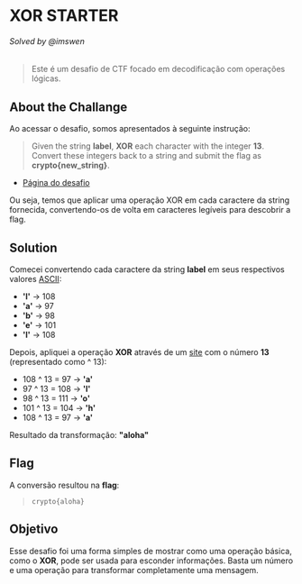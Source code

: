 # XOR STARTER
###### Solved by @imswen
>Este é um desafio de CTF focado em decodificação com operações lógicas.
## About the Challange
Ao acessar o desafio, somos apresentados à seguinte instrução:
>Given the string **label**, **XOR** each character with the integer **13**. Convert these integers back to a string and submit the flag as **crypto{new_string}**.

- [Página do desafio](https://cryptohack.org/courses/intro/xor0/)

Ou seja, temos que aplicar uma operação XOR em cada caractere da string fornecida, convertendo-os de volta em caracteres legíveis para descobrir a flag.

## Solution
Comecei convertendo cada caractere da string **label** em seus respectivos valores [ASCII](https://www.ime.usp.br/~kellyrb/mac2166_2015/tabela_ascii.html):
- **'l'** → 108
- **'a'** → 97
- **'b'** → 98
- **'e'** → 101
- **'l'** → 108
  
Depois, apliquei a operação **XOR** através de um [site](https://www.compscilib.com/calculate/binaryxor?variation=default) com o número **13** (representado como ^ 13):
-  108 ^ 13 = 97 → **'a'**
-  97 ^ 13 = 108 → **'l'**
-  98 ^ 13 = 111 → **'o'**
-  101 ^ 13 = 104 → **'h'**
-  108 ^ 13 = 97 → **'a'**

Resultado da transformação: **"aloha"**

## Flag
A conversão resultou na **flag**:
>`crypto{aloha}`

## Objetivo
Esse desafio foi uma forma simples de mostrar como uma operação básica, como o **XOR**, pode ser usada para esconder informações. Basta um número e uma operação para transformar completamente uma mensagem.
